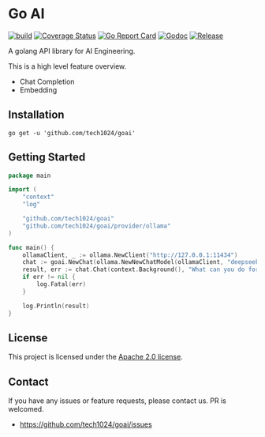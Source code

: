 Go AI
==

[![build](https://github.com/tech1024/goai/actions/workflows/build.yml/badge.svg)](https://github.com/tech1024/goai/actions/workflows/build.yml)
[![Coverage Status](https://coveralls.io/repos/github/tech1024/goai/badge.svg?branch=main)](https://coveralls.io/github/tech1024/goai?branch=main)
[![Go Report Card](https://goreportcard.com/badge/github.com/tech1024/goai)](https://goreportcard.com/report/github.com/tech1024/goai)
[![Godoc](https://godoc.org/github.com/tech1024/goai?status.svg)](https://pkg.go.dev/github.com/tech1024/goai)
[![Release](https://img.shields.io/github/release/tech1024/goai.svg)](https://github.com/tech1024/goai/releases/latest)

A golang API library for AI Engineering.

This is a high level feature overview.

- Chat Completion
- Embedding

## Installation

```shell
go get -u 'github.com/tech1024/goai'
```

## Getting Started

```go
package main

import (
	"context"
	"log"

	"github.com/tech1024/goai"
	"github.com/tech1024/goai/provider/ollama"
)

func main() {
	ollamaClient, _ := ollama.NewClient("http://127.0.0.1:11434")
	chat := goai.NewChat(ollama.NewNewChatModel(ollamaClient, "deepseek-r1"))
	result, err := chat.Chat(context.Background(), "What can you do for me ?")
	if err != nil {
		log.Fatal(err)
	}

	log.Println(result)
}
```

## License

This project is licensed under the [Apache 2.0 license](LICENSE).

## Contact

If you have any issues or feature requests, please contact us. PR is welcomed.
- https://github.com/tech1024/goai/issues